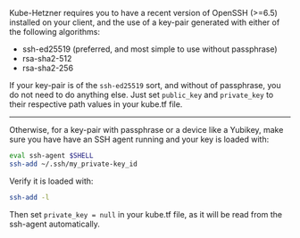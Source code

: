 Kube-Hetzner requires you to have a recent version of OpenSSH (>=6.5) installed on your client, and the use of a key-pair generated with either of the following algorithms:

- ssh-ed25519 (preferred, and most simple to use without passphrase)
- rsa-sha2-512
- rsa-sha2-256

If your key-pair is of the `ssh-ed25519` sort, and without of passphrase, you do not need to do anything else. Just set `public_key` and `private_key` to their respective path values in your kube.tf file.

---

Otherwise, for a key-pair with passphrase or a device like a Yubikey, make sure you have have an SSH agent running and your key is loaded with:

```bash
eval ssh-agent $SHELL
ssh-add ~/.ssh/my_private-key_id
```

Verify it is loaded with:

```bash
ssh-add -l
```

Then set `private_key = null` in your kube.tf file, as it will be read from the ssh-agent automatically.
